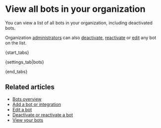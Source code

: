 # View all bots in your organization

You can view a list of all bots in your organization, including deactivated bots.

Organization [administrators](/help/roles-and-permissions) can also
[deactivate](/help/deactivate-or-reactivate-a-bot),
[reactivate](/help/deactivate-or-reactivate-a-bot) or
[edit](/help/edit-a-bot#edit-a-bot-in-your-organization) any bot on the list.

{start_tabs}

{settings_tab|bots}

{end_tabs}

## Related articles

* [Bots overview](/help/bots-overview)
* [Add a bot or integration](/help/add-a-bot-or-integration)
* [Edit a bot](/help/edit-a-bot)
* [Deactivate or reactivate a bot](/help/deactivate-or-reactivate-a-bot)
* [View your bots](/help/view-your-bots)
